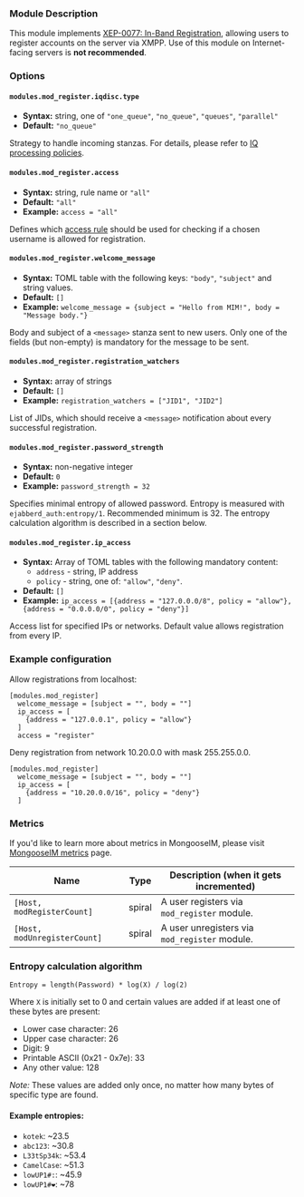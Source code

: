 ### Module Description
This module implements [XEP-0077: In-Band Registration](http://xmpp.org/extensions/xep-0077.html), allowing users to register accounts on the server via XMPP. Use of this module on Internet-facing servers is **not recommended**.

### Options

#### `modules.mod_register.iqdisc.type`
* **Syntax:** string, one of `"one_queue"`, `"no_queue"`, `"queues"`, `"parallel"`
* **Default:** `"no_queue"`

Strategy to handle incoming stanzas. For details, please refer to
[IQ processing policies](../../advanced-configuration/Modules/#iq-processing-policies).

#### `modules.mod_register.access`
* **Syntax:** string, rule name or `"all"`
* **Default:** `"all"`
* **Example:** `access = "all"`

Defines which [access rule](../../advanced-configuration/access#registration) should be used for checking if a chosen username is allowed for registration.

#### `modules.mod_register.welcome_message`
* **Syntax:** TOML table with the following keys: `"body"`, `"subject"` and string values.
* **Default:** `[]`
* **Example:** `welcome_message = {subject = "Hello from MIM!", body = "Message body."}`

Body and subject of a `<message>` stanza sent to new users. Only one of the fields (but non-empty) is mandatory for the message to be sent.

#### `modules.mod_register.registration_watchers`
* **Syntax:** array of strings
* **Default:** `[]`
* **Example:** `registration_watchers = ["JID1", "JID2"]`

List of JIDs, which should receive a `<message>` notification about every successful registration.

#### `modules.mod_register.password_strength`
* **Syntax:** non-negative integer
* **Default:** `0`
* **Example:** `password_strength = 32`

Specifies minimal entropy of allowed password.
Entropy is measured with `ejabberd_auth:entropy/1`.
Recommended minimum is 32.
The entropy calculation algorithm is described in a section below.

#### `modules.mod_register.ip_access`
* **Syntax:** Array of TOML tables with the following mandatory content:
  - `address` - string, IP address
  - `policy` - string, one of: `"allow"`, `"deny"`.
* **Default:** `[]`
* **Example:** `ip_access = [{address = "127.0.0.0/8", policy = "allow"}, {address = "0.0.0.0/0", policy = "deny"}]`

Access list for specified IPs or networks. 
Default value allows registration from every IP.

### Example configuration

Allow registrations from localhost:
``` 
[modules.mod_register]
  welcome_message = [subject = "", body = ""]
  ip_access = [
    {address = "127.0.0.1", policy = "allow"}
  ]
  access = "register"
```

Deny registration from network 10.20.0.0 with mask 255.255.0.0.
```
[modules.mod_register]
  welcome_message = [subject = "", body = ""]
  ip_access = [
    {address = "10.20.0.0/16", policy = "deny"}
  ]
```

### Metrics

If you'd like to learn more about metrics in MongooseIM, please visit [MongooseIM metrics](../operation-and-maintenance/Mongoose-metrics.md) page.

| Name | Type | Description (when it gets incremented) |
| ---- | ---- | -------------------------------------- |
| `[Host, modRegisterCount]` | spiral | A user registers via `mod_register` module. |
| `[Host, modUnregisterCount]` | spiral | A user unregisters via `mod_register` module. |

### Entropy calculation algorithm

```
Entropy = length(Password) * log(X) / log(2)
```

Where `X` is initially set to 0 and certain values are added if at least one of these bytes are present:

* Lower case character: 26
* Upper case character: 26
* Digit: 9
* Printable ASCII (0x21 - 0x7e): 33
* Any other value: 128

*Note:* These values are added only once, no matter how many bytes of specific type are found.

#### Example entropies:

* `kotek`: ~23.5
* `abc123`: ~30.8
* `L33tSp34k`: ~53.4
* `CamelCase`: ~51.3
* `lowUP1#:`: ~45.9
* `lowUP1#❤`: ~78
